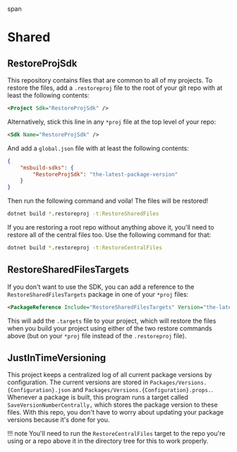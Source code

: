 <!--
 README.md
 
   Created: 2022-10-29-06:17:38
   Modified: 2022-11-01-10:19:22
 
   Author: Justin Chase <justin@justinwritescode.com>
   
   Copyright © 2022 Justin Chase, All Rights Reserved
      License: MIT (https://opensource.org/licenses/MIT)
-->

span

# Shared

## RestoreProjSdk

This repository contains files that are common to all of my projects.
To restore the files, add a ``.restoreproj`` file to the root of your git repo with at least the following contents:

```xml
<Project Sdk="RestoreProjSdk" />
```

Alternatively, stick this line in any ``*proj`` file at the top level of your repo:

```xml
<Sdk Name="RestoreProjSdk" />
```

And add a ``global.json`` file with at least the following contents:

```json
{
    "msbuild-sdks": {
        "RestoreProjSdk": "the-latest-package-version"
    }
}
```

Then run the following command and voila! The files will be restored!

```bash
dotnet build *.restoreproj -t:RestoreSharedFiles
```

If you are restoring a root repo without anything above it, you'll need to restore all of the central files too. Use the following command for that:

```bash
dotnet build *.restoreproj -t:RestoreCentralFiles
```

## RestoreSharedFilesTargets

If you don't want to use the SDK, you can add a reference to the ``RestoreSharedFilesTargets`` package in one of your ``*proj`` files:

```xml
<PackageReference Include="RestoreSharedFilesTargets" Version="the-latest-package-version" />
```

This will add the ``.targets`` file to your project, which will restore the files when you build your project using either of the two restore commands above (but on your ``*proj`` file instead of the ``.restoreproj`` file).

## JustInTimeVersioning

This project keeps a centralized log of all current package versions by configuration.  The current versions are stored in ``Packages/Versions.{Configuration}.json`` and ``Packages/Versions.{Configuration}.props.``. Whenever a package is built, this program runs a target called ``SaveVersionNumberCentrally,`` which stores the package version to these files.  With this repo, you don't have to worry about updating your package versions because it's done for you.

!!! note
   You'll need to run the ``RestoreCentralFiles`` target to the repo you're using or a repo above it in the directory tree for this to work properly.
